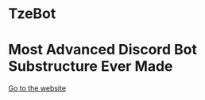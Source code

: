 # TzeBot
<h1>Most Advanced Discord Bot Substructure Ever Made</h1>
<a href="https://tzesh.github.io/TzeBot/">Go to the website</a>
